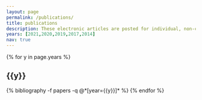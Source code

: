 ```yaml
---
layout: page
permalink: /publications/
title: publications
description: These electronic articles are posted for individual, non-commercial use to ensure timely dissemination of scholarly work. They are intended for teaching and training purposes only. Downloading a document should be considered a request by you for a single copy. Articles may not be reposted or disseminated without permission by the copyright holder. Copyright holders retain all rights as indicated within each article.
years: [2021,2020,2019,2017,2014]
nav: true
---
```


<div class="publications">

{% for y in page.years %}
  <h2 class="year">{{y}}</h2>
  {% bibliography -f papers -q @*[year={{y}}]* %}
{% endfor %}

</div>
